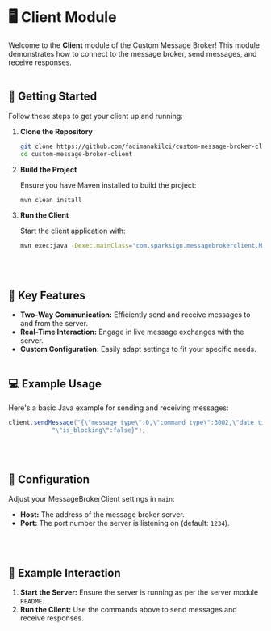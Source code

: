 # 🖥️ Client Module

Welcome to the **Client** module of the Custom Message Broker! This module demonstrates how to connect to the message broker, send messages, and receive responses.
<br><br>

## 🚀 Getting Started

Follow these steps to get your client up and running:

1. **Clone the Repository**

   ```bash
   git clone https://github.com/fadimanakilci/custom-message-broker-client.git
   cd custom-message-broker-client
   ```

2. **Build the Project**

   Ensure you have Maven installed to build the project:
   ```bash
   mvn clean install
   ```
   
3. **Run the Client**

   Start the client application with:
    ```bash
   mvn exec:java -Dexec.mainClass="com.sparksign.messagebrokerclient.Main"
   ```
<br><br>

## 📡 Key Features

- **Two-Way Communication:** Efficiently send and receive messages to and from the server.
- **Real-Time Interaction:** Engage in live message exchanges with the server.
- **Custom Configuration:** Easily adapt settings to fit your specific needs.
<br><br>

## 💻 Example Usage

Here's a basic Java example for sending and receiving messages:
```java
client.sendMessage("{\"message_type\":0,\"command_type\":3002,\"date_time\":1701301149," +
            "\"is_blocking\":false}");
```
<br><br>

## 📜 Configuration

Adjust your MessageBrokerClient settings in `main`:

- **Host:** The address of the message broker server.
- **Port:** The port number the server is listening on (default: `1234`).

<br><br>

## 🔄 Example Interaction

1. **Start the Server:** Ensure the server is running as per the server module `README`.
2. **Run the Client:** Use the commands above to send messages and receive responses.




